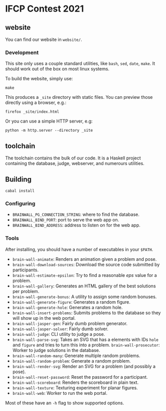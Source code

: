 # IFCP Contest 2021

## website

You can find our website in `website/`.

### Development

This site only uses a couple standard utilities, like `bash`, `sed`, `date`,
`make`.  It should work out of the box on most linux systems.

To build the website, simply use:

    make

This produces a `_site` directory with static files.  You can preview those
directly using a browser, e.g.:

    firefox _site/index.html

Or you can use a simple HTTP server, e.g:

    python -m http.server --directory _site

## toolchain

The toolchain contains the bulk of our code.  It is a Haskell project containing
the database, judge, webserver, and numerours utilities.

## Building

    cabal install

### Configuring

 -  `BRAINWALL_PG_CONNECTION_STRING`: where to find the database.
 -  `BRAINWALL_BIND_PORT`: port to serve the web app on.
 -  `BRAINWALL_BIND_ADDRESS`: address to listen on for the web app.

### Tools

After installing, you should have a number of executables in your `$PATH`.

 -  `brain-wall-animate`: Renders an animation given a problem and pose.
 -  `brain-wall-download-sources`: Download the source code submitted by
    participants.
 -  `brain-wall-estimate-epsilon`: Try to find a reasonable _eps_ value for a
    problem.
 -  `brain-wall-gallery`: Generates an HTML gallery of the best solutions per
    problem.
 -  `brain-wall-generate-bonus`: A utility to assign some random bonuses.
 -  `brain-wall-generate-figure`: Generates a random figure.
 -  `brain-wall-generate-hole`: Generates a random hole.
 -  `brain-wall-insert-problems`: Submits problems to the database so they will
    show up in the web portal.
 -  `brain-wall-jasper-gen`: Fairly dumb problem generator.
 -  `brain-wall-jasper-solver`: Fairly dumb solver.
 -  `brain-wall-judge`: CLI utility to judge a pose.
 -  `brain-wall-parse-svg`: Takes an SVG that has a elements with IDs `hole` and
    `figure` and tries to turn this into a problem.
    `brain-wall-prosecutor`: Worker to judge solutions in the database.
 -  `brain-wall-random-many`: Generate multiple random problems.
 -  `brain-wall-random-problem`: Generate a random problem.
 -  `brain-wall-render-svg`: Render an SVG for a problem (and possibly a pose).
 -  `brain-wall-reset-password`: Reset the password for a participant.
 -  `brain-wall-scoreboard`: Renders the scoreboard in plain text.
 -  `brain-wall-texture`: Texturing experiment for planar figures.
 -  `brain-wall-web`: Worker to run the web portal.

Most of these have an `-h` flag to show supported options.
